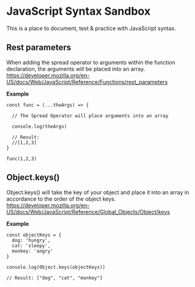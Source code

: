 # JavaScript Syntax Sandbox

This is a place to document, test & practice with JavaScript syntax.

## Rest parameters
When adding the spread operator to arguments within the function declaration, the arguments will be placed into an array.
https://developer.mozilla.org/en-US/docs/Web/JavaScript/Reference/Functions/rest_parameters

**Example**
```
const func = (...theArgs) => {

  // The Spread Operator will place arguments into an array

  console.log(theArgs)

  // Result:
  //[1,2,3]
}

func(1,2,3)
```

## Object.keys()
Object.keys() will take the key of your object and place it into an array in accordance to the order of the object keys.
https://developer.mozilla.org/en-US/docs/Web/JavaScript/Reference/Global_Objects/Object/keys

**Example**
```
const objectKeys = {
  dog: 'hungry',
  cat: 'sleepy',
  monkey: 'angry'
}

console.log(Object.keys(objectKeys))

// Result: ["dog", "cat", "monkey"]
```
